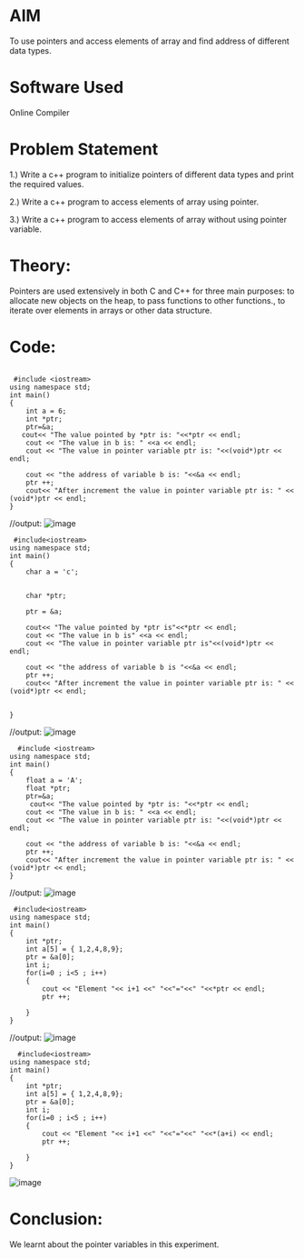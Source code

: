 # AIM
To use pointers and access elements of array and find address of different data types.

# Software Used
Online Compiler

# Problem Statement
1.) Write a c++ program to initialize pointers of different data types and print the required values.

2.) Write a c++ program to access elements of array using pointer.

3.) Write a c++ program to access elements of array without using pointer variable.

# Theory:
Pointers are used extensively in both C and C++ for three main purposes:
to allocate new objects on the heap, to pass functions to other functions.,
to iterate over elements in arrays or other data structure.
 # Code:
~~~ // CODE TO PRINT POINTERS VALUE:(int)

 #include <iostream>
using namespace std;
int main()
{
    int a = 6;
    int *ptr;
    ptr=&a;
   cout<< "The value pointed by *ptr is: "<<*ptr << endl;
    cout << "The value in b is: " <<a << endl;
    cout << "The value in pointer variable ptr is: "<<(void*)ptr << endl;

    cout << "the address of variable b is: "<<&a << endl;
    ptr ++;
    cout<< "After increment the value in pointer variable ptr is: " << (void*)ptr << endl;
}
~~~
 //output:
 ![image](https://github.com/user-attachments/assets/c6f3b8fc-0acc-49a8-9192-20f9c3849585)


~~~// code to print and increment charcters:
 #include<iostream>
using namespace std;
int main()
{
    char a = 'c'; 
    

    char *ptr;

    ptr = &a;

    cout<< "The value pointed by *ptr is"<<*ptr << endl;
    cout << "The value in b is" <<a << endl;
    cout << "The value in pointer variable ptr is"<<(void*)ptr << endl;

    cout << "the address of variable b is "<<&a << endl;
    ptr ++;
    cout<< "After increment the value in pointer variable ptr is: " << (void*)ptr << endl;

    
}
~~~
//output:
![image](https://github.com/user-attachments/assets/09987634-83c4-4783-a417-a1208371a246)

 

~~~// code to print and increment float values:
  #include <iostream>
using namespace std;
int main()
{
    float a = 'A';
    float *ptr;
    ptr=&a;
     cout<< "The value pointed by *ptr is: "<<*ptr << endl;
    cout << "The value in b is: " <<a << endl;
    cout << "The value in pointer variable ptr is: "<<(void*)ptr << endl;

    cout << "the address of variable b is: "<<&a << endl;
    ptr ++;
    cout<< "After increment the value in pointer variable ptr is: " << (void*)ptr << endl;
}
~~~

//output:
![image](https://github.com/user-attachments/assets/d0af46ca-ba5d-4fc6-993f-c849612e3b5e)

  
~~~// access array using pointer:
 #include<iostream>
using namespace std;
int main()
{
    int *ptr;
    int a[5] = { 1,2,4,8,9};
    ptr = &a[0];
    int i;
    for(i=0 ; i<5 ; i++)
    {
        cout << "Element "<< i+1 <<" "<<"="<<" "<<*ptr << endl;
        ptr ++;

    }
}
~~~
//output:
![image](https://github.com/user-attachments/assets/3a7ea3fd-0c83-45a7-81be-1c3e32d75a59)

 
 



~~~//same without using pointer variable:
  #include<iostream>
using namespace std;
int main()
{
    int *ptr;
    int a[5] = { 1,2,4,8,9};
    ptr = &a[0];
    int i;
    for(i=0 ; i<5 ; i++)
    {
        cout << "Element "<< i+1 <<" "<<"="<<" "<<*(a+i) << endl;
        ptr ++;

    }
}
~~~
 ![image](https://github.com/user-attachments/assets/e1eaae40-6be7-492f-bd3a-0eb0d57058f9)

 # Conclusion:
 We learnt about the pointer variables in this experiment.
